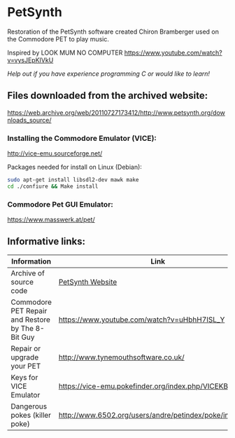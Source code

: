# PetSynth
Restoration of the PetSynth software created Chiron Bramberger used on the Commodore PET to play music.

Inspired by LOOK MUM NO COMPUTER https://www.youtube.com/watch?v=vysJEpKIVkU

*Help out if you have experience programming C or would like to learn!*

## Files downloaded from the archived website:
https://web.archive.org/web/20110727173412/http://www.petsynth.org/downloads_source/



### Installing the Commodore Emulator (VICE):
http://vice-emu.sourceforge.net/

Packages needed for install on Linux (Debian):
```sh
sudo apt-get install libsdl2-dev mawk make
cd ./confiure && Make install
```

### Commodore Pet GUI Emulator:
https://www.masswerk.at/pet/

## Informative links:
| Information | Link |
|------|------|
| Archive of source code | [PetSynth Website](https://web.archive.org/web/20110727172426/http://www.petsynth.org/) |
| Commodore PET Repair and Restore by The 8-Bit Guy | https://www.youtube.com/watch?v=uHbhH7ISL_Y |
| Repair or upgrade your PET | http://www.tynemouthsoftware.co.uk/ |
| Keys for VICE Emulator | https://vice-emu.pokefinder.org/index.php/VICEKB |
| Dangerous pokes (killer poke) | http://www.6502.org/users/andre/petindex/poke/index.html |
